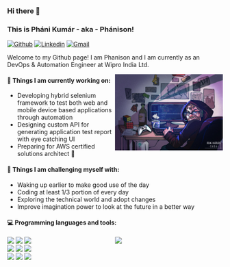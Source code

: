 ### Hi there 👋 
### This is Pháni Kumár - aka - Phánison!

[![Github](https://img.shields.io/badge/-Github-000?style=flat&logo=Github&logoColor=white)](https://github.com/phanison898)
[![Linkedin](https://img.shields.io/badge/-LinkedIn-blue?style=flat&logo=Linkedin&logoColor=white)](https://www.linkedin.com/in/phanison225/)
[![Gmail](https://img.shields.io/badge/-Twitter-blue?style=flat&logo=Twitter&logoColor=white)](https://twitter.com/phanison225)

Welcome to my Github page! I am Phanison and I am currently as an DevOps & Automation Engineer at Wipro India Ltd. 

<img align="right" alt="img" src="https://github.com/FernandoRoldan93/FernandoRoldan93/blob/master/cover_image.jpg" width="50%" height="auto" />


#### 🌱 Things I am currently working on: 
- Developing hybrid selenium framework to test both web and mobile device based applications through automation
- Designing custom API for generating application test report with eye catching UI
- Preparing for AWS certified solutions architect 🚀

#### :muscle: Things I am challenging myself with:
- Waking up earlier to make good use of the day
- Coding at least 1/3 portion of every day
- Exploring the technical world and adopt changes
- Improve imagination power to look at the future in a better way

#### :computer: Programming languages and tools: 
<p>
	<img width="50%" align="right" src="https://github-readme-stats.vercel.app/api?username=phanison898&show_icons=true" />

<code><img width="10%" src="https://www.vectorlogo.zone/logos/java/java-vertical.svg"></code>
<code><img width="10%" src="https://www.vectorlogo.zone/logos/python/python-ar21.svg"></code>
<code><img width="8%" src="https://www.vectorlogo.zone/logos/r-project/r-project-icon.svg"></code>
<br />
<code><img width="10%" src="https://www.vectorlogo.zone/logos/pocoo_flask/pocoo_flask-ar21.svg"></code>
<code><img width="10%" src="https://www.vectorlogo.zone/logos/mysql/mysql-ar21.svg"></code>
<code><img width="10%" src="https://www.vectorlogo.zone/logos/mongodb/mongodb-ar21.svg"></code>
<br />
<code><img width="10%" src="https://www.vectorlogo.zone/logos/apache_spark/apache_spark-ar21.svg"></code>
<code><img width="10%" src="https://www.vectorlogo.zone/logos/apache_hadoop/apache_hadoop-ar21.svg"></code>
<code><img width="10%" src="https://www.vectorlogo.zone/logos/git-scm/git-scm-ar21.svg"></code>
</p>
